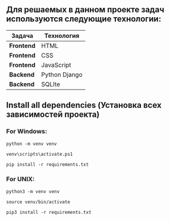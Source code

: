 ## Для решаемых в данном проекте задач используются следующие технологии:

| Задача        | Технология    |
| ------------- | ------------- |
| **Frontend**  | HTML          |
| **Frontend**  | CSS           |
| **Frontend**  | JavaScript    |
| **Backend**   | Python Django |
| **Backend**   | SQLIte        |

## Install all dependencies (Установка всех зависимостей проекта)


### For Windows:
```
python -m venv venv

venv\scripts\activate.ps1

pip install -r requirements.txt
```

### For UNIX:
```
python3 -m venv venv

source venv/bin/activate

pip3 install -r requirements.txt
```
